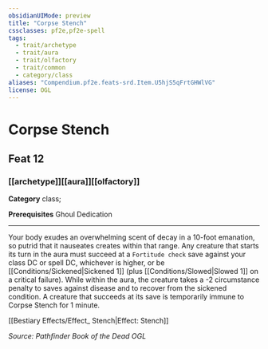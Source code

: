 ```yaml
---
obsidianUIMode: preview
title: "Corpse Stench"
cssclasses: pf2e,pf2e-spell
tags:
  - trait/archetype
  - trait/aura
  - trait/olfactory
  - trait/common
  - category/class
aliases: "Compendium.pf2e.feats-srd.Item.U5hjS5qFrtGHWlVG"
license: OGL
---
```

# Corpse Stench
## Feat 12
### [[archetype]][[aura]][[olfactory]]

**Category** class; 



**Prerequisites** Ghoul Dedication
* * *
Your body exudes an overwhelming scent of decay in a 10-foot emanation, so putrid that it nauseates creates within that range. Any creature that starts its turn in the aura must succeed at a `Fortitude check` save against your class DC or spell DC, whichever is higher, or be [[Conditions/Sickened|Sickened 1]] (plus [[Conditions/Slowed|Slowed 1]] on a critical failure). While within the aura, the creature takes a -2 circumstance penalty to saves against disease and to recover from the sickened condition. A creature that succeeds at its save is temporarily immune to Corpse Stench for 1 minute.

[[Bestiary Effects/Effect_ Stench|Effect: Stench]]

*Source: Pathfinder Book of the Dead*
*OGL*